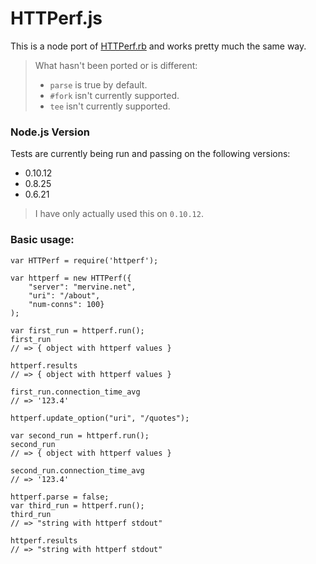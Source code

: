 # HTTPerf.js

This is a node port of [HTTPerf.rb](http://mervine.net/gems/httperfrb) and
works pretty much the same way.

> What hasn't been ported or is different:
>
> - `parse` is true by default.
> - `#fork` isn't currently supported.
> - `tee` isn't currently supported.
>

### Node.js Version

Tests are currently being run and passing on the following versions:
- 0.10.12
- 0.8.25
- 0.6.21

> I have only actually used this on `0.10.12`.

### Basic usage:

    var HTTPerf = require('httperf');

    var httperf = new HTTPerf({
        "server": "mervine.net",
        "uri": "/about",
        "num-conns": 100}
    );

    var first_run = httperf.run();
    first_run
    // => { object with httperf values }

    httperf.results
    // => { object with httperf values }

    first_run.connection_time_avg
    // => '123.4'

    httperf.update_option("uri", "/quotes");

    var second_run = httperf.run();
    second_run
    // => { object with httperf values }

    second_run.connection_time_avg
    // => '123.4'

    httperf.parse = false;
    var third_run = httperf.run();
    third_run
    // => "string with httperf stdout"

    httperf.results
    // => "string with httperf stdout"



